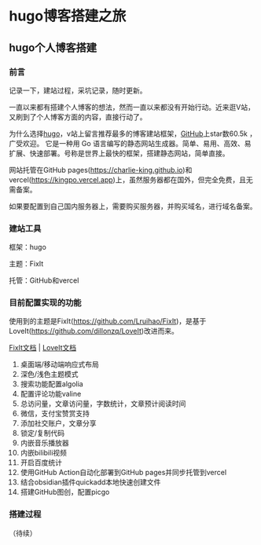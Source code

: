 # hugo博客搭建之旅


<!--more-->

## hugo个人博客搭建
### 前言
记录一下，建站过程，采坑记录，随时更新。

一直以来都有搭建个人博客的想法，然而一直以来都没有开始行动。近来逛V站，又刷到了个人博客方面的内容，直接行动了。

为什么选择[hugo](https://gohugo.io/)，v站上留言推荐最多的博客建站框架，[GitHub](https://github.com/gohugoio/hugo)上star数60.5k ，广受欢迎。
它是一种用 Go 语言编写的静态网站生成器。简单、易用、高效、易扩展、快速部署。号称是世界上最快的框架，搭建静态网站，简单直接。

网站托管在GitHub pages(https://charlie-king.github.io)和vercel(https://kingpo.vercel.app)上，虽然服务器都在国外，但完全免费，且无需备案。

如果要配置到自己国内服务器上，需要购买服务器，并购买域名，进行域名备案。

### 建站工具
框架：hugo

主题：FixIt

托管：GitHub和vercel

### 目前配置实现的功能
使用到的主题是FixIt(https://github.com/Lruihao/FixIt)，是基于LoveIt(https://github.com/dillonzq/LoveIt)改进而来。

[FixIt文档](https://fixit.lruihao.cn/)  | [LoveIt文档](https://hugoloveit.com/)
1. 桌面端/移动端响应式布局
2. 深色/浅色主题模式
3. 搜索功能配置algolia
4. 配置评论功能valine
5. 总访问量，文章访问量，字数统计，文章预计阅读时间
6. 微信，支付宝赞赏支持
7. 添加社交账户，文章分享
8. 锁定/复制代码
9. 内嵌音乐播放器
10. 内嵌bilibili视频
11. 开启百度统计
12. 使用GitHub Action自动化部署到GitHub pages并同步托管到vercel
13. 结合obsidian插件quickadd本地快速创建文件
14. 搭建GitHub图创，配置picgo


### 搭建过程
（待续）







